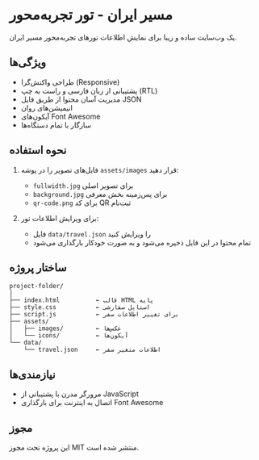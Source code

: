 # مسیر ایران - تور تجربه‌محور

یک وب‌سایت ساده و زیبا برای نمایش اطلاعات تورهای تجربه‌محور مسیر ایران.

## ویژگی‌ها

- طراحی واکنش‌گرا (Responsive)
- پشتیبانی از زبان فارسی و راست به چپ (RTL)
- مدیریت آسان محتوا از طریق فایل JSON
- انیمیشن‌های روان
- آیکون‌های Font Awesome
- سازگار با تمام دستگاه‌ها

## نحوه استفاده

1. فایل‌های تصویر را در پوشه `assets/images` قرار دهید:
   - `fullwidth.jpg` برای تصویر اصلی
   - `background.jpg` برای پس‌زمینه بخش معرفی
   - `qr-code.png` برای کد QR ثبت‌نام

2. برای ویرایش اطلاعات تور:
   - فایل `data/travel.json` را ویرایش کنید
   - تمام محتوا در این فایل ذخیره می‌شود و به صورت خودکار بارگذاری می‌شود

## ساختار پروژه

```
project-folder/
│
├── index.html          ← قالب HTML پایه
├── style.css           ← استایل سفارشی
├── script.js           ← برای تغییر اطلاعات سفر
├── assets/
│   ├── images/         ← عکس‌ها
│   └── icons/          ← آیکون‌ها
└── data/
    └── travel.json     ← اطلاعات متغیر سفر
```

## نیازمندی‌ها

- مرورگر مدرن با پشتیبانی از JavaScript
- اتصال به اینترنت برای بارگذاری Font Awesome

## مجوز

این پروژه تحت مجوز MIT منتشر شده است.

